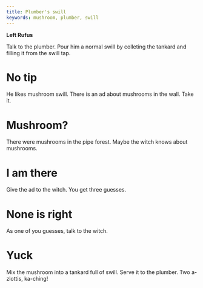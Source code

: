 ```yaml
---
title: Plumber's swill
keywords: mushroom, plumber, swill
---
```


**Left Rufus**

Talk to the plumber. Pour him a normal swill by colleting the tankard and filling it from the swill tap.

# No tip
He likes mushroom swill. There is an ad about mushrooms in the wall. Take it.

# Mushroom?
There were mushrooms in the pipe forest. Maybe the witch knows about mushrooms.

# I am there
Give the ad to the witch. You get three guesses.

# None is right
As one of you guesses, talk to the witch.

# Yuck
Mix the mushroom into a tankard full of swill. Serve it to the plumber. Two a-zlottis, ka-ching! 
